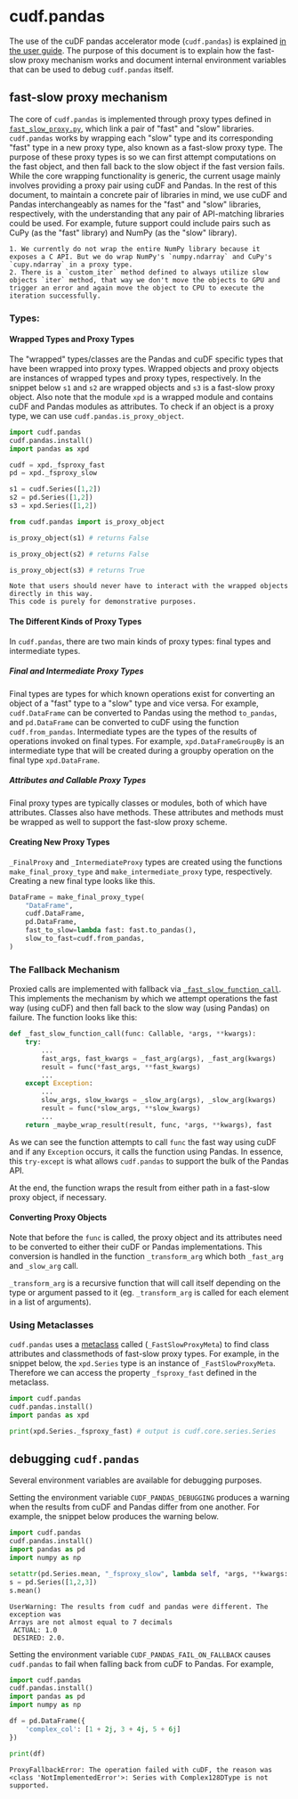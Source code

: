 # cudf.pandas
The use of the cuDF pandas accelerator mode (`cudf.pandas`) is explained [in the user guide](../cudf_pandas/index.rst).
The purpose of this document is to explain how the fast-slow proxy mechanism works and document internal environment variables that can be used to debug `cudf.pandas` itself.

## fast-slow proxy mechanism
The core of `cudf.pandas` is implemented through proxy types defined in [`fast_slow_proxy.py`](https://github.com/rapidsai/cudf/blob/5f45803b2a68b49d330d94e2f701791a7590612a/python/cudf/cudf/pandas/fast_slow_proxy.py), which link a pair of "fast" and "slow" libraries.
`cudf.pandas` works by wrapping each "slow" type and its corresponding "fast" type in a new proxy type, also known as a fast-slow proxy type.
The purpose of these proxy types is so we can first attempt computations on the fast object, and then fall back to the slow object if the fast version fails.
While the core wrapping functionality is generic, the current usage mainly involves providing a proxy pair using cuDF and Pandas.
In the rest of this document, to maintain a concrete pair of libraries in mind, we use cuDF and Pandas interchangeably as names for the "fast" and "slow" libraries, respectively, with the understanding that any pair of API-matching libraries could be used.
For example, future support could include pairs such as CuPy (as the "fast" library) and NumPy (as the "slow" library).

```{note}
1. We currently do not wrap the entire NumPy library because it exposes a C API. But we do wrap NumPy's `numpy.ndarray` and CuPy's `cupy.ndarray` in a proxy type.
2. There is a `custom_iter` method defined to always utilize slow objects `iter` method, that way we don't move the objects to GPU and trigger an error and again move the object to CPU to execute the iteration successfully.
```

### Types:
#### Wrapped Types and Proxy Types
The "wrapped" types/classes are the Pandas and cuDF specific types that have been wrapped into proxy types.
Wrapped objects and proxy objects are instances of wrapped types and proxy types, respectively.
In the snippet below `s1` and `s2` are wrapped objects and `s3` is a fast-slow proxy object.
Also note that the module `xpd` is a wrapped module and contains cuDF and Pandas modules as attributes.
To check if an object is a proxy type, we can use `cudf.pandas.is_proxy_object`.
  ```python
  import cudf.pandas
  cudf.pandas.install()
  import pandas as xpd

  cudf = xpd._fsproxy_fast
  pd = xpd._fsproxy_slow

  s1 = cudf.Series([1,2])
  s2 = pd.Series([1,2])
  s3 = xpd.Series([1,2])

  from cudf.pandas import is_proxy_object

  is_proxy_object(s1) # returns False

  is_proxy_object(s2) # returns False

  is_proxy_object(s3) # returns True
  ```

```{note}
Note that users should never have to interact with the wrapped objects directly in this way.
This code is purely for demonstrative purposes.
```

#### The Different Kinds of Proxy Types
In `cudf.pandas`, there are two main kinds of proxy types: final types and intermediate types.

##### Final and Intermediate Proxy Types
Final types are types for which known operations exist for converting an object of a "fast" type to a "slow" type and vice versa.
For example, `cudf.DataFrame` can be converted to Pandas using the method `to_pandas`, and `pd.DataFrame` can be converted to cuDF using the function `cudf.from_pandas`.
Intermediate types are the types of the results of operations invoked on final types.
For example, `xpd.DataFrameGroupBy` is an intermediate type that will be created during a groupby operation on the final type `xpd.DataFrame`.

##### Attributes and Callable Proxy Types
Final proxy types are typically classes or modules, both of which have attributes.
Classes also have methods.
These attributes and methods must be wrapped as well to support the fast-slow proxy scheme.

#### Creating New Proxy Types
`_FinalProxy` and `_IntermediateProxy` types are created using the functions `make_final_proxy_type` and `make_intermediate_proxy` type, respectively.
Creating a new final type looks like this.

```python
DataFrame = make_final_proxy_type(
    "DataFrame",
    cudf.DataFrame,
    pd.DataFrame,
    fast_to_slow=lambda fast: fast.to_pandas(),
    slow_to_fast=cudf.from_pandas,
)
```

### The Fallback Mechanism
Proxied calls are implemented with fallback via [`_fast_slow_function_call`](https://github.com/rapidsai/cudf/blob/57aeeb78d85e169ac18b82f51d2b1cbd01b0608d/python/cudf/cudf/pandas/fast_slow_proxy.py#L869). This implements the mechanism by which we attempt operations the fast way (using cuDF) and then fall back to the slow way (using Pandas) on failure.
The function looks like this:
```python
def _fast_slow_function_call(func: Callable, *args, **kwargs):
    try:
        ...
        fast_args, fast_kwargs = _fast_arg(args), _fast_arg(kwargs)
        result = func(*fast_args, **fast_kwargs)
        ...
    except Exception:
        ...
        slow_args, slow_kwargs = _slow_arg(args), _slow_arg(kwargs)
        result = func(*slow_args, **slow_kwargs)
        ...
    return _maybe_wrap_result(result, func, *args, **kwargs), fast
```
As we can see the function attempts to call `func` the fast way using cuDF and if any `Exception` occurs, it calls the function using Pandas.
In essence, this `try-except` is what allows `cudf.pandas` to support the bulk of the Pandas API.

At the end, the function wraps the result from either path in a fast-slow proxy object, if necessary.

#### Converting Proxy Objects
Note that before the `func` is called, the proxy object and its attributes need to be converted to either their cuDF or Pandas implementations.
This conversion is handled in the function `_transform_arg` which both `_fast_arg` and `_slow_arg` call.

`_transform_arg` is a recursive function that will call itself depending on the type or argument passed to it (eg. `_transform_arg` is called for each element in a list of arguments).

### Using Metaclasses
`cudf.pandas` uses a [metaclass](https://docs.python.org/3/glossary.html#term-metaclass) called (`_FastSlowProxyMeta`) to find class attributes and classmethods of fast-slow proxy types.
For example, in the snippet below, the `xpd.Series` type is an instance of `_FastSlowProxyMeta`.
Therefore we can access the property `_fsproxy_fast` defined in the metaclass.
```python
import cudf.pandas
cudf.pandas.install()
import pandas as xpd

print(xpd.Series._fsproxy_fast) # output is cudf.core.series.Series
```

## debugging `cudf.pandas`
Several environment variables are available for debugging purposes.

Setting the environment variable `CUDF_PANDAS_DEBUGGING` produces a warning when the results from cuDF and Pandas differ from one another.
For example, the snippet below produces the warning below.
```python
import cudf.pandas
cudf.pandas.install()
import pandas as pd
import numpy as np

setattr(pd.Series.mean, "_fsproxy_slow", lambda self, *args, **kwargs: np.float64(1))
s = pd.Series([1,2,3])
s.mean()
```
```
UserWarning: The results from cudf and pandas were different. The exception was
Arrays are not almost equal to 7 decimals
 ACTUAL: 1.0
 DESIRED: 2.0.
```

Setting the environment variable `CUDF_PANDAS_FAIL_ON_FALLBACK` causes `cudf.pandas` to fail when falling back from cuDF to Pandas.
For example,
```python
import cudf.pandas
cudf.pandas.install()
import pandas as pd
import numpy as np

df = pd.DataFrame({
    'complex_col': [1 + 2j, 3 + 4j, 5 + 6j]
})

print(df)
```
```
ProxyFallbackError: The operation failed with cuDF, the reason was <class 'NotImplementedError'>: Series with Complex128DType is not supported.
```
